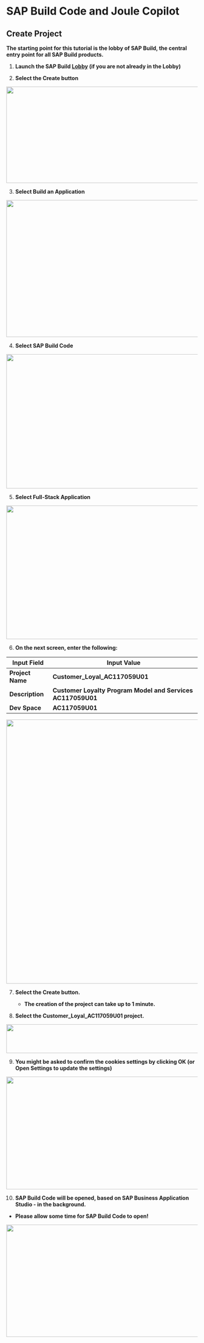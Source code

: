 # SAP Build Code and Joule Copilot

## Create Project

**The starting point for this tutorial is the lobby of SAP Build, the
central entry point for all SAP Build products.**

1.  **Launch the SAP
    Build [Lobby](https://sap-build-code-eu10.eu10.build.cloud.sap/lobby) (if
    you are not already in the Lobby)**

2.  **Select the Create button**

<img src="images/media/image1.jpeg"
style="width:6.5in;height:2.64375in" />

3.  **Select Build an Application**

<img src="images/media/image2.jpeg"
style="width:6.5in;height:3.7625in" />

4.  **Select SAP Build Code**

<img src="images/media/image3.jpeg"
style="width:6.5in;height:3.68264in" />

5.  **Select Full-Stack Application**

<img src="images/media/image4.jpeg"
style="width:6.5in;height:3.66736in" />

6.  **On the next screen, enter the following:**

| **Input Field** | **Input Value** |
|----|----|
| **Project Name** | **Customer_Loyal_AC117059U01** |
| **Description** | **Customer Loyalty Program Model and Services AC117059U01** |
| **Dev Space** | **AC117059U01** |

<img src="images/media/image5.jpeg"
style="width:6.5in;height:7.25347in" />

7.  **Select the Create button.**

    - **The creation of the project can take up to 1 minute.**

8.  **Select the Customer_Loyal_AC117059U01 project.**

<img src="images/media/image6.jpeg"
style="width:6.5in;height:0.79097in" />

9.  **You might be asked to confirm the cookies settings by
    clicking OK (or Open Settings to update the settings)**

<img src="images/media/image7.png"
style="width:6.5in;height:3.09444in" />

10. **SAP Build Code will be opened, based on SAP Business Application
    Studio - in the background.**

- **Please allow some time for SAP Build Code to open!**

<img src="images/media/image8.jpeg"
style="width:6.5in;height:3.08958in" />
